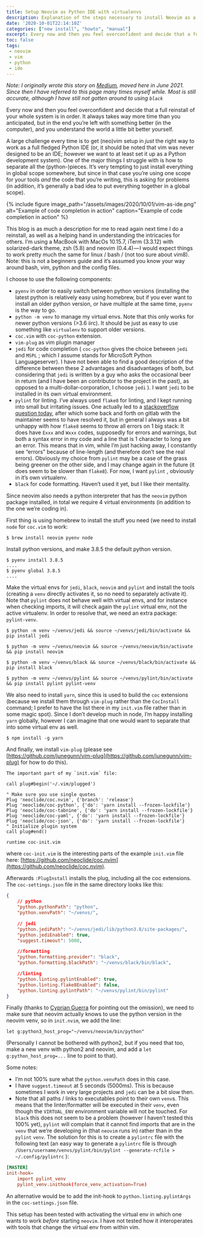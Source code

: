 ```yaml
---
title: Setup Neovim as Python IDE with virtualenvs
description: Explanation of the steps necessary to install Neovim as a Python IDE (end of 2020)
date: '2020-10-01T22:14:10Z'
categories: ["new install", "howto", "manual"]
excerpt: Every now and then you feel overconfident and decide that a full reinstall of your whole system is in order. It always takes way more time than you anticipated, but in the end you’re left with something better (in the computer), and you understand the world a little bit better yourself.
toc: false
tags:
 - neovim
 - vim
 - python
 - ide
---
```


*Note: I originally wrote this story on [Medium](https://claude-e-e.medium.com/setup-neovim-as-python-ide-with-virtualenvs-e507190d2655), moved here in June 2021.
Since then I have referred to this page many times myself while. Most is still accurate, although I have still not gotten around to using `black`*


Every now and then you feel overconfident and decide that a full reinstall of your whole system is in order. It always takes way more time than you anticipated, but in the end you’re left with something better (in the computer), and you understand the world a little bit better yourself.

A large challenge every time is to get (neo)vim setup in _just_ the right way to work as a full fledged Python IDE (or, it should be noted that vim was never designed to be an IDE; however we want to at least set it up as a Python development system). One of the major things I struggle with is how to separate all the (python-)pieces. It’s very tempting to just install everything in global scope somewhere, but since in that case you’re using one scope for your tools _and_ the code that you’re writing, this is asking for problems (in addition, it’s generally a bad idea to put everything together in a global scope).

{% include figure
    image_path="/assets/images/2020/10/01/vim-as-ide.png"
    alt="Example of code completion in action"
    caption="Example of code completion in action"
%}

This blog is as much a description for me to read again next time I do a reinstall, as well as a helping hand in understanding the intricacies for others. I’m using a MacBook with MacOs 10.15.7, iTerm (3.3.12) with solarized-dark theme, zsh (5.8) and neovim (0.4.4) — I would expect things to work pretty much the same for linux / bash / (not too sure about vim8). Note: this is not a beginners guide and it’s assumed you know your way around bash, vim, python and the config files.

I choose to use the following components:

*   `pyenv` in order to easily switch between python versions (installing the latest python is relatively easy using homebrew, but if you ever want to install an older python version, or have multiple at the same time, `pyenv` is the way to go.
*   `python -m venv` to manage my virtual envs. Note that this only works for newer python versions (>3.6 iirc). It should be just as easy to use something like `virtualenv` to support older versions.
*   `coc.vim` with `coc-python` extension.
*   `vim-plug` as vim plugin manager
*   `jedi` for code completion ( `coc-python` gives the choice between `jedi` and `MSPL` ; which I assume stands for MicroSoft Python Languageserver). I have not been able to find a good description of the difference between these 2 advantages and disadvantages of both, but considering that `jedi` is written by a guy who asks the occasional beer in return (and I have been an contributor to the project in the past), as opposed to a multi-dollar-corporation, I choose `jedi` ). I want `jedi` to be installed in its own virtual environment.
*   `pylint` for linting. I’ve always used `flake8` for linting, and I kept running into small but irritating issues. One actually led to a [stackoverflow question today](https://stackoverflow.com/questions/64155860/better-alternative-to-flake8s-e902-tokenerror-eof-in-multi-line-statement/), after which some back and forth on gitlab with the maintainer seems to have resolved it, but in general I always was a bit unhappy with how `flake8` seems to throw all errors on 1 big stack: It does have `Exxx` and `Wxxx` codes, supposedly for errors and warnings, but both a syntax error in my code and a line that is 1 character to long are an error. This means that in vim, while I’m just hacking away, I constantly see “errors” because of line-length (and therefore don’t see the real errors). Obviously my choice from `pylint` may be a case of the grass being greener on the other side, and I may change again in the future (it does seem to be slower than `flake8`). For now, I want `pylint` , obviously in it’s own virtualenv.
*   `black` for code formatting. Haven’t used it yet, but I like their mentality.

Since neovim also needs a python interpreter that has the `neovim` python package installed, in total we require 4 virtual environments (in addition to the one we’re coding in).

First thing is using homebrew to install the stuff you need (we need to install `node` for `coc.vim` to work:

    $ brew install neovim pyenv node

Install python versions, and make 3.8.5 the default python version.

```
$ pyenv install 3.8.5  
....  
$ pyenv global 3.8.5  
....  
```  

Make the virtual envs for `jedi`, `black`, `neovim` and `pylint` and install the tools (creating a `venv` directly activates it, so no need to separately activate it). Note that `pylint` does not behave well with virtual envs, and for instance when checking imports, it will check again the `pylint` virtual env, not the active virtualenv. In order to resolve that, we need an extra package: `pylint-venv`.

```
$ python -m venv ~/venvs/jedi && source ~/venvs/jedi/bin/activate && pip install jedi

$ python -m venv ~/venvs/neovim && source ~/venvs/neovim/bin/activate && pip install neovim

$ python -m venv ~/venvs/black && source ~/venvs/black/bin/activate && pip install black

$ python -m venv ~/venvs/pylint && source ~/venvs/pylint/bin/activate && pip install pylint pylint-venv
```

We also need to install `yarn`, since this is used to build the `coc` extensions (because we install them through `vim-plug` rather than the `CocInstall` command; I prefer to have the list there in my `init.vim` file rather than in some magic spot). Since I don’t develop much in node, I’m happy installing `yarn` globally, however I can imagine that one would want to separate that into some virtual env as well.

    $ npm install -g yarn

And finally, we install `vim-plug` (please see [https://github.com/junegunn/vim-plug](https://github.com/junegunn/vim-plug) for how to do this).

```vim
The important part of my `init.vim` file:

call plug#begin('~/.vim/plugged')

" Make sure you use single quotes  
Plug 'neoclide/coc.nvim', {'branch': 'release'}  
Plug 'neoclide/coc-python', {'do': 'yarn install --frozen-lockfile'}  
Plug 'neoclide/coc-tabnine', {'do': 'yarn install --frozen-lockfile'}  
Plug 'neoclide/coc-yaml', {'do': 'yarn install --frozen-lockfile'}  
Plug 'neoclide/coc-json', {'do': 'yarn install --frozen-lockfile'}  
" Initialize plugin system  
call plug#end()

runtime coc-init.vim
```

where `coc-init.vim` is the interesting parts of the example `init.vim` file here: [https://github.com/neoclide/coc.nvim](https://github.com/neoclide/coc.nvim).

Afterwards `:PlugInstall` installs the plug, including all the coc extensions. The `coc-settings.json` file in the same directory looks like this:

```json
{  
    // python  
    "python.pythonPath": "python",  
    "python.venvPath": "~/venvs/",

    // jedi  
    "python.jediPath": "~/venvs/jedi/lib/python3.8/site-packages/",  
    "python.jediEnabled": true,  
    "suggest.timeout": 5000,

    //formatting  
    "python.formatting.provider": "black",  
    "python.formatting.blackPath": "~/venvs/black/bin/black",

    //linting  
    "python.linting.pylintEnabled": true,  
    "python.linting.flake8Enabled": false,  
    "python.linting.pylintPath": "~/venvs/pylint/bin/pylint"  
}
```

Finally (thanks to [Cyprian Guerra](https://medium.com/u/b9fc185d4907) for pointing out the omission), we need to make sure that neovim actually knows to use the python version in the neovim venv, so in `init.nvim`, we add the line:

    let g:python3_host_prog="~/venvs/neovim/bin/python"

(Personally I cannot be bothered with python2, but if you need that too, make a new venv with python2 and neovim, and add a `let g:python_host_prog=...` line to point to that).

Some notes:

*   I’m not 100% sure what the `python.venvPath` does in this case.
*   I have `suggest.timeout` at 5 seconds (5000ms). This is because sometimes I work in very large projects and `jedi` can be a bit slow then.
*   Note that all paths / links to executables point to their own `venv`s. This means that the linter/formatter will be executed in their `venv`, even though the `VIRTUAL_ENV` environment variable will not be touched. For `black` this does not seem to be a problem (however I haven’t tested this 100% yet), `pylint` will complain that it cannot find imports that are in the `venv` that we’re developing in (that `neovim` runs in) rather than in the `pylint` `venv`. The solution for this is to create a `pylintrc` file with the following text (an easy way to generate a `pylintrc` file is through `/Users/username/venvs/pylint/bin/pylint --generate-rcfile > ~/.config/pylintrc` ):

```toml
[MASTER]
init-hook=  
    import pylint_venv  
    pylint_venv.inithook(force_venv_activation=True)
```

An alternative would be to add the init-hook to `python.linting.pylintArgs` in the `coc-settings.json` file.

This setup has been tested with activating the virtual env in which one wants to work _before_ starting `neovim`. I have not tested how it interoperates with tools that change the virtual env from within vim.
